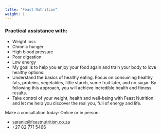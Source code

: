 ```yaml
---
title: "Feast Nutrition"
weight: 1
---
```

### Practical assistance with:

- Weight loss
- Chronic hunger 
- High blood pressure 
- Poor digestion 
- Low energy
- My goal is to help you enjoy your food again and train your body to love healthy options. 
- Understand the basics of healthy eating. Focus on consuming healthy fats, proteins, vegetables, little starch, some fruit later, and no sugar. By following this approach, you will achieve incredible health and fitness results. 
- Take control of your weight, health and well-being with Feast Nutrition and let me help you discover the real you, full of energy and life. 

Make a consultation today: Online or in person:
- saranie@feastnutrition.co.za
- +27 82 771 5466

